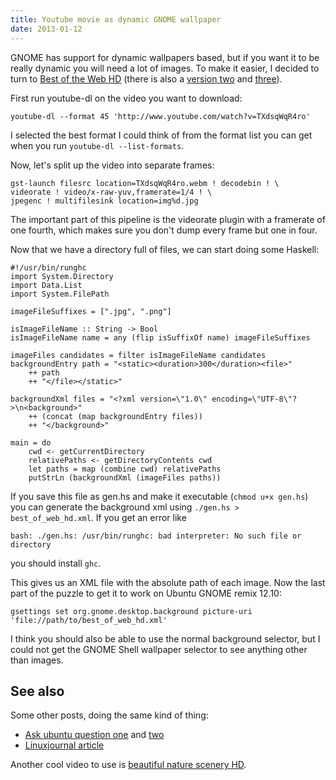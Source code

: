 ```yaml
---
title: Youtube movie as dynamic GNOME wallpaper
date: 2013-01-12
---
```


GNOME has support for dynamic wallpapers based, but if you want it to be really dynamic you will need a lot of images. To make it easier, I decided to turn to
[Best of the Web HD](http://www.youtube.com/watch?v=TXdsqWqR4ro)
(there is also a [version two](http://www.youtube.com/watch?v=WJkg6j7IkyE) and [three](http://www.youtube.com/watch?v=0YlTOSiVLnQ)).

First run youtube-dl on the video you want to download:

    youtube-dl --format 45 'http://www.youtube.com/watch?v=TXdsqWqR4ro'

I selected the best format I could think of from the format list you can get when you run `youtube-dl --list-formats`.

Now, let's split up the video into separate frames:

    gst-launch filesrc location=TXdsqWqR4ro.webm ! decodebin ! \
    videorate ! video/x-raw-yuv,framerate=1/4 ! \
    jpegenc ! multifilesink location=img%d.jpg

The important part of this pipeline is the videorate plugin with a framerate of one fourth, which makes sure you don't dump every frame but one in four.

Now that we have a directory full of files, we can start doing some Haskell:

    #!/usr/bin/runghc
    import System.Directory
    import Data.List
    import System.FilePath

    imageFileSuffixes = [".jpg", ".png"]

    isImageFileName :: String -> Bool
    isImageFileName name = any (flip isSuffixOf name) imageFileSuffixes

    imageFiles candidates = filter isImageFileName candidates
    backgroundEntry path = "<static><duration>300</duration><file>"
        ++ path
        ++ "</file></static>"

    backgroundXml files = "<?xml version=\"1.0\" encoding=\"UTF-8\"?>\n<background>"
        ++ (concat (map backgroundEntry files))
        ++ "</background>"

    main = do
        cwd <- getCurrentDirectory
        relativePaths <- getDirectoryContents cwd
        let paths = map (combine cwd) relativePaths
        putStrLn (backgroundXml (imageFiles paths))

If you save this file as gen.hs and make it executable (`chmod u+x gen.hs`) you can generate
the background xml using `./gen.hs > best_of_web_hd.xml`. If you get an error like

    bash: ./gen.hs: /usr/bin/runghc: bad interpreter: No such file or directory

you should install `ghc`.

This gives us an XML file with the absolute path of each image. Now the last part of the puzzle to get it to work on Ubuntu GNOME remix 12.10:

    gsettings set org.gnome.desktop.background picture-uri 'file://path/to/best_of_web_hd.xml'

I think you should also be able to use the normal background selector, but I could not get the GNOME Shell wallpaper selector to see anything other than images.

See also
--------
Some other posts, doing the same kind of thing:

  * [Ask ubuntu question one](http://askubuntu.com/questions/71008/how-do-i-customize-desktop-wallpaper-slideshow)
  and [two](http://askubuntu.com/questions/134/how-do-i-create-a-desktop-wallpaper-slideshow)
  * [Linuxjournal article](http://www.linuxjournal.com/content/create-custom-transitioning-background-your-gnome-228-desktop)

Another cool video to use is [beautiful nature scenery HD](http://www.youtube.com/watch?v=YW8p8JO2hQw).


